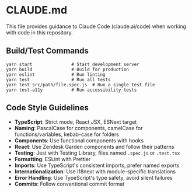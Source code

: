 # CLAUDE.md

This file provides guidance to Claude Code (claude.ai/code) when working with code in this repository.

## Build/Test Commands
```
yarn start               # Start development server
yarn build               # Build for production
yarn eslint              # Run linting
yarn test                # Run all tests
yarn test src/path/file.spec.js  # Run a single test file
yarn test-a11y           # Run accessibility tests
```

## Code Style Guidelines
- **TypeScript**: Strict mode, React JSX, ESNext target
- **Naming**: PascalCase for components, camelCase for functions/variables, kebab-case for folders
- **Components**: Use functional components with hooks
- **React**: Use Zendesk Garden components and follow their patterns
- **Testing**: Jest with Testing Library, files named `.spec.js` or `.test.tsx`
- **Formatting**: ESLint with Prettier
- **Imports**: Use TypeScript's consistent imports, prefer named exports
- **Internationalization**: Use i18next with module-specific translations
- **Error Handling**: Use TypeScript's type safety, avoid silent failures
- **Commits**: Follow conventional commit format